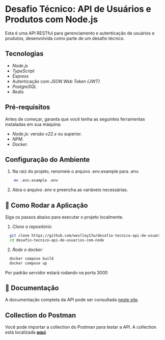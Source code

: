 # Desafio Técnico: API de Usuários e Produtos com Node.js

Esta é uma API RESTful para gerenciamento e autenticação de usuários e prudutos, desenvolvida como parte de um desafio técnico.

## Tecnologias

- _Node.js_
- _TypeScript_
- _Express_
- Autenticação com _JSON Web Token (JWT)_
- _PostgreSQL_
- _Redis_

## Pré-requisitos

Antes de começar, garanta que você tenha as seguintes ferramentas instaladas em sua máquina:

- _Node.js:_ versão _v22.x_ ou superior.
- _NPM_.
- _Docker_.

## Configuração do Ambiente

1.  Na raiz do projeto, renomeie o arquivo .env.example para .env.

```bash
    mv .env.example .env
```

2.  Abra o arquivo .env e preencha as variáveis necessárias.

## 🚀 Como Rodar a Aplicação

Siga os passos abaixo para executar o projeto localmente.

1.  _Clone o repositório:_

```bash
  git clone https://github.com/weslley17w/desafio-tecnico-api-de-usuarios-com-node.git
  cd desafio-tecnico-api-de-usuarios-com-node
```

2.  _Rode o docker:_

```bash
  docker compose build
  docker compose up
```

Por padrão servidor estará rodando na porta 3000

## 📄 Documentação

A documentação completa da API pode ser consultada [neste site](https://weslley17w.github.io/desafio-tecnico-api-de-usuarios-com-node/).

## Collection do Postman

Você pode importar a collection do Postman para testar a API. A collection está localizada **[aqui](https://raw.githubusercontent.com/weslley17w/desafio-tecnico-api-de-usuarios-com-node/refs/heads/main/Desafio%20T%C3%A9cnico%20-%20API%20de%20Usu%C3%A1rios%20com%20Node.js.postman_collection.json)**.
